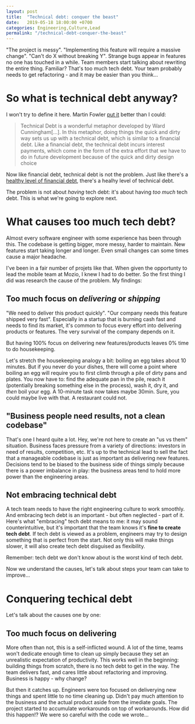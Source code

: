 ```yaml
---
layout: post
title:  "Technical debt: conquer the beast"
date:   2019-05-18 18:00:00 +0700
categories: Engineering,Culture,Lead
permalink: "/technical-debt-conquer-the-beast"
---
```

"The project is messy". "Implementing this feature will require a massive change". "Can't do X without breaking Y". Strange bugs appear in features no one has touched in a while. Team members start talking about rewriting the entire thing. Familiar? That's too much tech debt. Your team probably needs to get refactoring - and it may be easier than you think...
<!--more-->

# So what is technical debt anyway?
I won't try to define it here. Martin Fowler [put it](https://martinfowler.com/bliki/TechnicalDebt.html) better than I could:
> Technical Debt is a wonderful metaphor developed by Ward Cunningham[...]. In this metaphor, doing things the quick and dirty way sets us up with a technical debt, which is similar to a financial debt. Like a financial debt, the technical debt incurs interest payments, which come in the form of the extra effort that we have to do in future development because of the quick and dirty design choice

Now like financial debt, technical debt is not the problem. Just like there's a [healthy level of financial debt](https://www.business.com/articles/healthy-business-debt/), there's a healhy level of technical debt.

The problem is not about _having_ tech debt: it's about having _too much_ tech debt. This is what we're going to explore next.

# What causes too much tech debt?
Almost every software engineer with some experience has been through this. The codebase is getting bigger, more messy, harder to maintain. New features start taking longer and longer. Even small changes can some times cause a major headache. 

I've been in a fair number of projets like that. When given the opportunty to lead the mobile team at Mozio, I knew I had to do better. So the first thing I did was research the cause of the problem. My findings:

## Too much focus on _delivering_ or _shipping_
"We need to deliver this product quickly". "Our company needs this feature shipped very fast". Especially in a startup that is burning cash fast and needs to find its market, it's common to focus every effort into delivering products or features. The very survival of the company depends on it.

But having 100% focus on delivering new features/products leaves 0% time to do housekeeping.

Let's stretch the housekeeping analogy a bit: boiling an egg takes about 10 minutes. But if you never do your dishes, there will come a point where boiling an egg will require you to first climb through a pile of dirty pans and plates. You now have to: find the adequate pan in the pile, reach it (potentially breaking something else in the process), wash it, dry it, and _then_ boil your egg. A 10-minute task now takes maybe 30min. Sure, you could maybe live with that. A restaurant could not.

## "Business people need results, not a clean codebase"
That's one I heard quite a lot. Hey, we're not here to create an "us vs them" situation. Business faces pressure from a variety of directions: investors in need of results, competition, etc. It's up to the technical lead to sell the fact that a manageable codebase is just as important as delivering new features. Decisions tend to be biased to the business side of things simply because there is a power imbalance in play: the business areas tend to hold more power than the engineering areas.

## Not embracing technical debt
A tech team needs to have the right engineering culture to work smoothly. And embracing tech debt is an important - but often neglected - part of it. Here's what "embracing" tech debt means to me: it may sound counterintuitive, but it's important that the team knows it's **fine to create tech debt**. If tech debt is viewed as a problem, engineers may try to design something that is perfect from the start. Not only this will make things slower, it will also create tech debt disguised as flexibility.

Remember: tech debt we don't know about is the worst kind of tech debt.

Now we understand the causes, let's talk about steps your team can take to improve...

# Conquering techical debt
Let's talk about the causes one by one: 

## Too much focus on delivering
More often than not, this is a self-inflicted wound. A lot of the time, teams won't dedicate enough time to clean up simply because they set an unrealistic expectation of productivity. This works well in the beginning: building things from scratch, there is no tech debt to get in the way. The team delivers fast, and cares little about refactoring and improving. Business is happy - why change?

But then it catches up. Engineers were too focused on deliverying new things and spent little to no time cleaning up. Didn't pay much attention to the business and the actual product aside from the imediate goals. The project started to accumulate workarounds on top of workarounds. How did this happen!? We were so careful with the code we wrote...